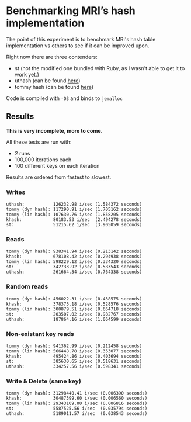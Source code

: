 # Benchmarking MRI’s hash implementation

The point of this experiment is to benchmark MRI's hash table implementation vs others to see if it can be improved upon.

Right now there are three contenders:

- st (not the modified one bundled with Ruby, as I wasn't able to get it to work yet.)
- uthash (can be found [here](https://github.com/troydhanson/uthash))
- tommy hash (can be found [here](http://tommyds.sourceforge.net))

Code is compiled with `-O3` and binds to `jemalloc`

## Results

__This is very incomplete, more to come.__

All these tests are run with:
- 2 runs
- 100,000 iterations each
- 100 different keys on each iteration

Results are ordered from fastest to slowest.

### Writes

```
uthash:           126232.98 i/sec (1.584372 seconds)
tommy (dyn hash): 117290.91 i/sec (1.705162 seconds)
tommy (lin hash): 107630.76 i/sec (1.858205 seconds)
khash:            80183.53 i/sec  (2.494278 seconds)
st:               51215.62 i/sec  (3.905059 seconds)
```

### Reads

```
tommy (dyn hash): 938341.94 i/sec (0.213142 seconds)
khash:            678108.42 i/sec (0.294938 seconds)
tommy (lin hash): 598229.12 i/sec (0.334320 seconds)
st:               342733.92 i/sec (0.583543 seconds)
uthash:           261664.34 i/sec (0.764338 seconds)
```

### Random reads

```
tommy (dyn hash): 456022.31 i/sec (0.438575 seconds)
khash:            378375.18 i/sec (0.528576 seconds)
tommy (lin hash): 300879.51 i/sec (0.664718 seconds)
st:               203507.02 i/sec (0.982767 seconds)
uthash:           187864.16 i/sec (1.064599 seconds)
```

### Non-existant key reads

```
tommy (dyn hash): 941362.99 i/sec (0.212458 seconds)
tommy (lin hash): 566448.78 i/sec (0.353077 seconds)
khash:            495424.86 i/sec (0.403694 seconds)
st:               385630.65 i/sec (0.518631 seconds)
uthash:           334257.56 i/sec (0.598341 seconds)
```

### Write & Delete (same key)

```
tommy (dyn hash): 31298440.41 i/sec (0.006390 seconds)
khash:            30487399.60 i/sec (0.006560 seconds)
tommy (lin hash): 29343109.00 i/sec (0.006816 seconds)
st:               5587525.56 i/sec  (0.035794 seconds)
uthash:           5189011.57 i/sec  (0.038543 seconds)
```
